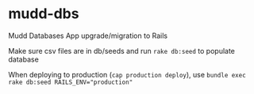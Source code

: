 mudd-dbs
========

Mudd Databases App upgrade/migration to Rails

Make sure csv files are in db/seeds and run ```rake db:seed``` to populate database

When deploying to production (```cap production deploy```), use ```bundle exec rake db:seed RAILS_ENV="production"```

